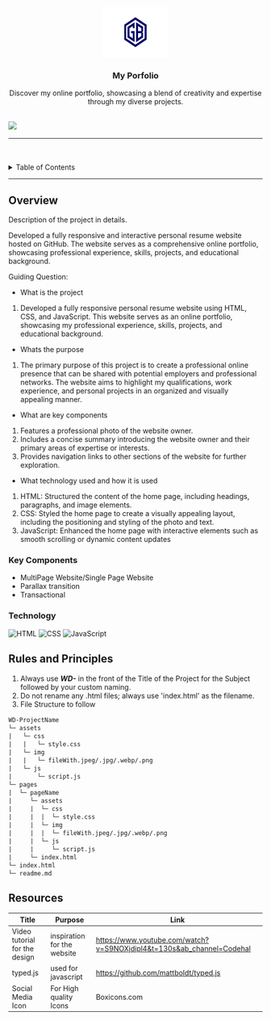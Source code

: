 <a name="readme-top">

<br/>

<br />
<div align="center">
  <a href="https://github.com/blanca890">
  <!-- TODO: If you want to add logo or banner you can add it here -->
    <img src="/assets/img/LOGO.jpg" alt="Logo" width="130" height="100">
  </a>
<!-- TODO: Change Title to the name of the title of your Project -->
  <h3 align="center">My Porfolio</h3>
</div>
<!-- TODO: Make a short description -->
<div align="center">
  Discover my online portfolio, showcasing a blend of creativity and expertise through my diverse projects.
</div>

<br />

<!-- TODO: Change the zyx-0314 into your github username  -->
<!-- TODO: Change the WD-Template-Project into the same name of your folder -->
![](https://visit-counter.vercel.app/counter.png?page=zyx-0314/blanca890/WD-seatwork)

---

<br />
<br />

<!-- TODO: If you want to add more layers for your readme -->
<details>
  <summary>Table of Contents</summary>
  <ol>
    <li>
      <a href="#overview">Overview</a>
      <ol>
        <li>
          <a href="#key-components">Key Components</a>
        </li>
        <li>
          <a href="#technology">Technology</a>
        </li>
      </ol>
    </li>
    <li>
      <a href="#rules-and-principles">Rules and Principles</a>
    </li>
    <li>
      <a href="#resources">Resources</a>
    </li>
  </ol>
</details>

---

## Overview

<!-- TODO: To be changed -->
<!-- The following are just sample -->
Description of the project in details.

Developed a fully responsive and interactive personal resume website hosted on GitHub. The website serves as a comprehensive online portfolio, showcasing professional experience, skills, projects, and educational background.

Guiding Question:
- What is the project
1. Developed a fully responsive personal resume website using HTML, CSS, and JavaScript. This website serves as an online portfolio, showcasing my professional experience, skills, projects, and educational background.

- Whats the purpose
1. The primary purpose of this project is to create a professional online presence that can be shared with potential employers and professional networks. The website aims to highlight my qualifications, work experience, and personal projects in an organized and visually appealing manner.
- What are key components
1. Features a professional photo of the website owner.
2. Includes a concise summary introducing the website owner and their primary areas of expertise or interests.
3. Provides navigation links to other sections of the website for further exploration.
- What technology used and how it is used
1. HTML: Structured the content of the home page, including headings, paragraphs, and image elements.
2. CSS: Styled the home page to create a visually appealing layout, including the positioning and styling of the photo and text.
3. JavaScript: Enhanced the home page with interactive elements such as smooth scrolling or dynamic content updates

### Key Components
<!-- TODO: List of Key Components -->
<!-- The following are just sample -->
- MultiPage Website/Single Page Website
- Parallax transition
- Transactional

### Technology
<!-- TODO: List of Technology Used -->
![HTML](https://img.shields.io/badge/HTML-E34F26?style=for-the-badge&logo=html5&logoColor=white)
![CSS](https://img.shields.io/badge/CSS-1572B6?style=for-the-badge&logo=css3&logoColor=white)
![JavaScript](https://img.shields.io/badge/JavaScript-F7DF1E?style=for-the-badge&logo=javascript&logoColor=white)

## Rules and Principles
1. Always use ***WD-*** in the front of the Title of the Project for the Subject followed by your custom naming.
2. Do not rename any .html files; always use 'index.html' as the filename.
3. File Structure to follow

```
WD-ProjectName
└─ assets
|   └─ css
|   |   └─ style.css
|   └─ img
|   |   └─ fileWith.jpeg/.jpg/.webp/.png
|   └─ js
|       └─ script.js
└─ pages
|  └─ pageName
|     └─ assets
|     |  └─ css
|     |  |  └─ style.css
|     |  └─ img
|     |  |  └─ fileWith.jpeg/.jpg/.webp/.png
|     |  └─ js
|     |     └─ script.js
|     └─ index.html
└─ index.html
└─ readme.md
```

## Resources

<!-- TODO: Add References -->
| Title | Purpose | Link |
|-|-|-|
| Video tutorial for the design | inspiration for the website | https://www.youtube.com/watch?v=S9NOXjdipl4&t=130s&ab_channel=Codehal |
|typed.js|used for javascript|https://github.com/mattboldt/typed.js|
| Social Media Icon | For High quality Icons | Boxicons.com |
